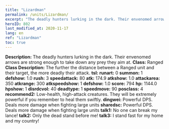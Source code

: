 ```yaml
---
title: "Lizardman"
permalink: /units/Lizardman/
excerpt: "The deadly hunters lurking in the dark. Their envenomed arrows are strong enough to take down any prey they aim at."
heroID: 802
last_modified_at: 2020-11-17
lang: en
ref: "Lizardman"
toc: true
---
```

 **Description:** The deadly hunters lurking in the dark. Their envenomed arrows are strong enough to take down any prey they aim at.
 **Class:** Ranged
 **Class Description:** The further the distance between a Ranged unit and their target, the more deadly their attack.
 **tsl:** 
 **runart:** 0
 **summon:** 1
 **defshow:** 1.0
 **rush:** 3
 **speedattack:** 80
 **atk:** 174.9
 **atkshow:** 1.0
 **attackarea:** 350
 **atkrange:** 300
 **atkspeedshow:** 1
 **defshow:** 1.0
 **score:** 794
 **hp:** 1144.0
 **hpshow:** 1
 **disrdcvol:** 40
 **deadtype:** 1
 **speedmove:** 90
 **posclass:** 4
 **recommend2:** Low-health, high-attack creatures. They will be extremely powerful if you remember to heal them swiftly.
 **dingwei:** Powerful DPS. Deals more damage when fighting large units
 **sharedsc:** Powerful DPS. Deals more damage when fighting large units
 **talk1:** No one can break my lance!
 **talk2:** Only the dead stand before me!
 **talk3:** I stand fast for my home and my country!
